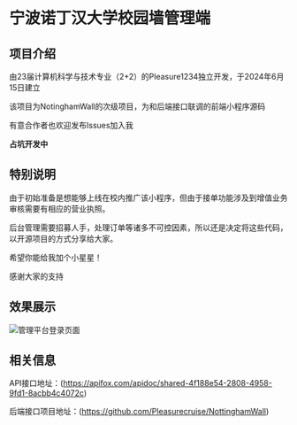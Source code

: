 # 宁波诺丁汉大学校园墙管理端

## 项目介绍

由23届计算机科学与技术专业（2+2）的Pleasure1234独立开发，于2024年6月15日建立

该项目为NotinghamWall的次级项目，为和后端接口联调的前端小程序源码

有意合作者也欢迎发布Issues加入我

**占坑开发中**

## 特别说明

由于初始准备是想能够上线在校内推广该小程序，但由于接单功能涉及到增值业务审核需要有相应的营业执照。

后台管理需要招募人手，处理订单等诸多不可控因素，所以还是决定将这些代码，以开源项目的方式分享给大家。

希望你能给我加个小星星！

感谢大家的支持

## 效果展示

![管理平台登录页面](https://yiming1234.oss-cn-beijing.aliyuncs.com/%E5%B1%8F%E5%B9%95%E6%88%AA%E5%9B%BE%202024-06-22%20190840.png)

## 相关信息

API接口地址：(https://apifox.com/apidoc/shared-4f188e54-2808-4958-9fd1-8acbb4c4072c)

后端接口项目地址：(https://github.com/Pleasurecruise/NottinghamWall)
